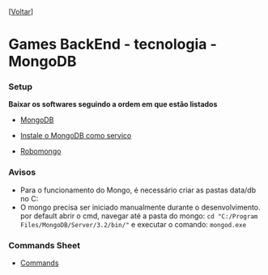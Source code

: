 <!-- TITLE: Mongo -->
<!-- SUBTITLE: A quick summary of Mongo -->

\[[Voltar](../home)]

# Games BackEnd - tecnologia - MongoDB

### Setup
**Baixar os softwares seguindo a ordem em que estão listados**

* [MongoDB](https://www.mongodb.com/download-center?jmp=nav#community)

* [Instale o MongoDB como servico](https://docs.mongodb.com/v3.0/tutorial/install-mongodb-on-windows/#configure-a-windows-service-for-mongodb)

* [Robomongo](https://robomongo.org/download)

### Avisos

* Para o funcionamento do Mongo, é necessário criar as pastas data/db no C:
* O mongo precisa ser iniciado manualmente durante o desenvolvimento. por default abrir o cmd, navegar até a pasta do mongo: ```cd "C:/Program Files/MongoDB/Server/3.2/bin/"``` e executar o comando: ```mongod.exe```

### Commands Sheet

* [Commands](mongo-cmd)
    